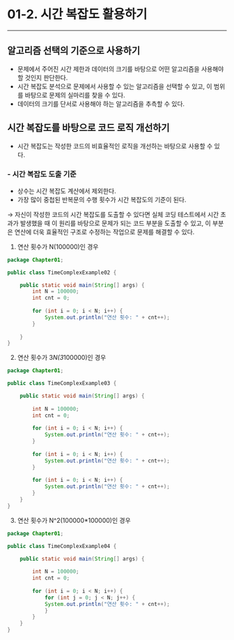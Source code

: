 # 01-2. 시간 복잡도 활용하기

---

## 알고리즘 선택의 기준으로 사용하기

- 문제에서 주어진 시간 제한과 데이터의 크기를 바탕으로 어떤 알고리즘을 사용해야 할 것인지 판단한다.
- 시간 복잡도 분석으로 문제에서 사용할 수 있는 알고리즘을 선택할 수 있고, 이 범위를 바탕으로 문제의 실마리를 찾을 수 있다.
- 데이터의 크기를 단서로 사용해야 하는 알고리즘을 추측할 수 있다.

## 시간 복잡도를 바탕으로 코드 로직 개선하기

- 시간 복잡도는 작성한 코드의 비효율적인 로직을 개선하는 바탕으로 사용할 수 있다.

### - 시간 복잡도 도출 기준

- 상수는 시간 복잡도 계산에서 제외한다.
- 가장 많이 중첩된 반복문의 수행 횟수가 시간 복잡도의 기준이 된다.

→ 자신이 작성한 코드의 시간 복잡도를 도출할 수 있다면 실체 코딩 테스트에서 시간 초과가 발생했을 때 이 원리를 바탕으로 문제가 되는 코드 부분을 도출할 수 있고, 이 부분은 연산에 더욱 효율적인 구조로 수정하는 작업으로 문제를 해결할 수 있다.

1) 연산 횟수가 N(100000)인 경우

```java
package Chapter01;

public class TimeComplexExample02 {

	public static void main(String[] args) {
		int N = 100000;
		int cnt = 0;
		
		for (int i = 0; i < N; i++) {
			System.out.println("연산 횟수: " + cnt++);
		}
		
	}
}
```

2) 연산 횟수가 3*N(3*100000)인 경우

```java
package Chapter01;

public class TimeComplexExample03 {

	public static void main(String[] args) {
		
		int N = 100000;
		int cnt = 0;
		
		for (int i = 0; i < N; i++) {
			System.out.println("연산 횟수: " + cnt++);
		}
		
		for (int i = 0; i < N; i++) {
			System.out.println("연산 횟수: " + cnt++);
		}
		
		for (int i = 0; i < N; i++) {
			System.out.println("연산 횟수: " + cnt++);
		}
	}
}
```

3) 연산 횟수가 N^2(100000*100000)인 경우

```java
package Chapter01;

public class TimeComplexExample04 {

	public static void main(String[] args) {
		
		int N = 100000;
		int cnt = 0;
		
		for (int i = 0; i < N; i++) {
			for (int j = 0; j < N; j++) {
			System.out.println("연산 횟수: " + cnt++);
			}
		}
	}
}
```